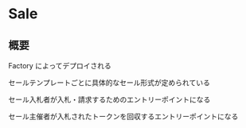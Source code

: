 # Sale

## 概要

Factory によってデプロイされる

セールテンプレートごとに具体的なセール形式が定められている

セール入札者が入札・請求するためのエントリーポイントになる

セール主催者が入札されたトークンを回収するエントリーポイントになる

